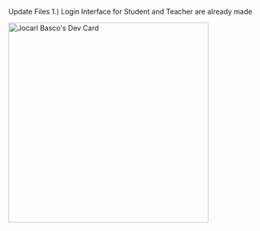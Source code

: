 Update Files
1.) Login Interface for Student and Teacher are already made

<a href="https://app.daily.dev/Codeex"><img src="https://api.daily.dev/devcards/f14c4d8bcf5f496b90d67da77c16a632.png?r=tc1" width="400" alt="Jocarl Basco's Dev Card"/></a>
